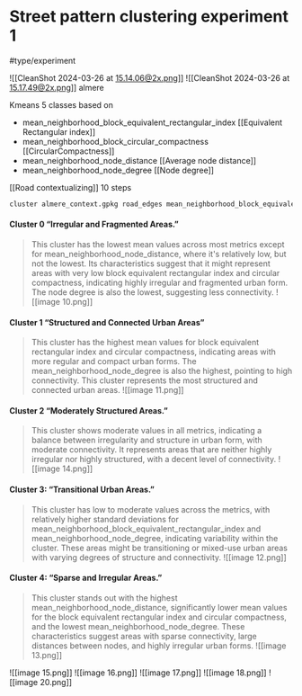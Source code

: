 # Street pattern clustering experiment 1
#type/experiment 

![[CleanShot 2024-03-26 at 15.14.06@2x.png]]
![[CleanShot 2024-03-26 at 15.17.49@2x.png]]
almere

Kmeans 5 classes based on 
- mean_neighborhood_block_equivalent_rectangular_index  [[Equivalent Rectangular index]]
- mean_neighborhood_block_circular_compactness [[CircularCompactness]]
- mean_neighborhood_node_distance [[Average node distance]]
- mean_neighborhood_node_degree [[Node degree]]

[[Road contextualizing]] 10 steps

```bash
cluster almere_context.gpkg road_edges mean_neighborhood_block_equivalent_rectangular_index mean_neighborhood_block_circular_compactness mean_neighborhood_node_distance mean_neighborhood_node_degree --column cluster3
```


#### Cluster 0 “Irregular and Fragmented Areas.”
> This cluster has the lowest mean values across most metrics except for mean_neighborhood_node_distance, where it's relatively low, but not the lowest. Its characteristics suggest that it might represent areas with very low block equivalent rectangular index and circular compactness, indicating highly irregular and fragmented urban form. The node degree is also the lowest, suggesting less connectivity. 
![[image 10.png]]
#### Cluster 1 “Structured and Connected Urban Areas”
> This cluster has the highest mean values for block equivalent rectangular index and circular compactness, indicating areas with more regular and compact urban forms. The mean_neighborhood_node_degree is also the highest, pointing to high connectivity. This cluster represents the most structured and connected urban areas. 
![[image 11.png]]
#### Cluster 2 “Moderately Structured Areas.”
> This cluster shows moderate values in all metrics, indicating a balance between irregularity and structure in urban form, with moderate connectivity. It represents areas that are neither highly irregular nor highly structured, with a decent level of connectivity.
![[image 14.png]]
#### Cluster 3: “Transitional Urban Areas.”
> This cluster has low to moderate values across the metrics, with relatively higher standard deviations for mean_neighborhood_block_equivalent_rectangular_index and mean_neighborhood_node_degree, indicating variability within the cluster. These areas might be transitioning or mixed-use urban areas with varying degrees of structure and connectivity. 
![[image 12.png]]
#### Cluster 4: “Sparse and Irregular Areas.”
> This cluster stands out with the highest mean_neighborhood_node_distance, significantly lower mean values for the block equivalent rectangular index and circular compactness, and the lowest mean_neighborhood_node_degree. These characteristics suggest areas with sparse connectivity, large distances between nodes, and highly irregular urban forms. 
![[image 13.png]]

![[image 15.png]]
![[image 16.png]]
![[image 17.png]]
![[image 18.png]]
![[image 20.png]]